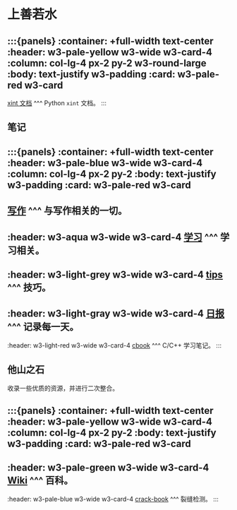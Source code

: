 # 上善若水


:::{panels}
:container: +full-width text-center 
:header: w3-pale-yellow w3-wide w3-card-4 
:column: col-lg-4 px-2 py-2 w3-round-large
:body: text-justify w3-padding
:card: w3-pale-red w3-card 
---
[xint 文档](https://xinetzone.github.io/xint-book/)
^^^
Python `xint` 文档。
:::

## 笔记

:::{panels}
:container: +full-width text-center
:header: w3-pale-blue w3-wide w3-card-4 
:column: col-lg-4 px-2 py-2
:body: text-justify w3-padding
:card: w3-pale-red w3-card
---
[写作](https://xinetzone.github.io/write/)
^^^
与写作相关的一切。
---
:header: w3-aqua w3-wide w3-card-4 
[学习](https://xinetzone.github.io/study/)
^^^
学习相关。
---
:header: w3-light-grey w3-wide w3-card-4 
[tips](https://xinetzone.github.io/tips/)
^^^
技巧。
---
:header: w3-light-gray w3-wide w3-card-4 
[日报](https://xinetzone.github.io/daily-notes/)
^^^
记录每一天。
---
:header: w3-light-red w3-wide w3-card-4 
[cbook](https://xinetzone.github.io/cbook/)
^^^
C/C++ 学习笔记。
:::

## 他山之石

收录一些优质的资源，并进行二次整合。

:::{panels}
:container: +full-width text-center
:header: w3-pale-yellow w3-wide w3-card-4 
:column: col-lg-4 px-2 py-2
:body: text-justify w3-padding
:card: w3-pale-red w3-card
---
:header: w3-pale-green w3-wide w3-card-4 
[Wiki](https://xinetzone.github.io/wiki/)
^^^
百科。
---
:header: w3-pale-blue w3-wide w3-card-4 
[crack-book](https://xinetzone.github.io/crack-book/)
^^^
裂缝检测。
:::